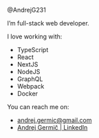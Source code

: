 @AndrejG231

I’m full-stack web developer.

I love working with:
- TypeScript
- React
- NextJS
- NodeJS
- GraphQL
- Webpack
- Docker

You can reach me on:
- andrej.germic@gmail.com
- [Andrej Germič | LinkedIn](https://www.linkedin.com/in/andrej-germic/)
